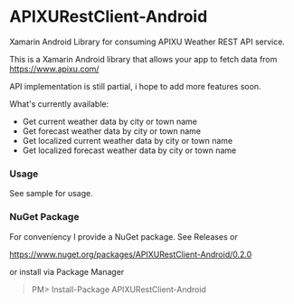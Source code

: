 # APIXURestClient-Android
Xamarin Android Library for consuming APIXU Weather REST API service.

This is a Xamarin Android library that allows your app to fetch data from https://www.apixu.com/

API implementation is still partial, i hope to add more features soon.

What's currently available:
  - Get current weather data by city or town name
  - Get forecast weather data by city or town name
  - Get localized current weather data by city or town name
  - Get localized forecast weather data by city or town name
  
### Usage
See sample for usage.

### NuGet Package
For conveniency I provide a NuGet package. See Releases or 

https://www.nuget.org/packages/APIXURestClient-Android/0.2.0


or install via Package Manager
> PM> Install-Package APIXURestClient-Android
